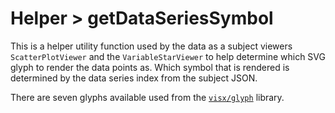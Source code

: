 # Helper > getDataSeriesSymbol

This is a helper utility function used by the data as a subject viewers `ScatterPlotViewer` and the `VariableStarViewer` to help determine which SVG glyph to render the data points as. Which symbol that is rendered is determined by the data series index from the subject JSON.

There are seven glyphs available used from the [`visx/glyph`](https://airbnb.io/visx/docs/glyph) library.